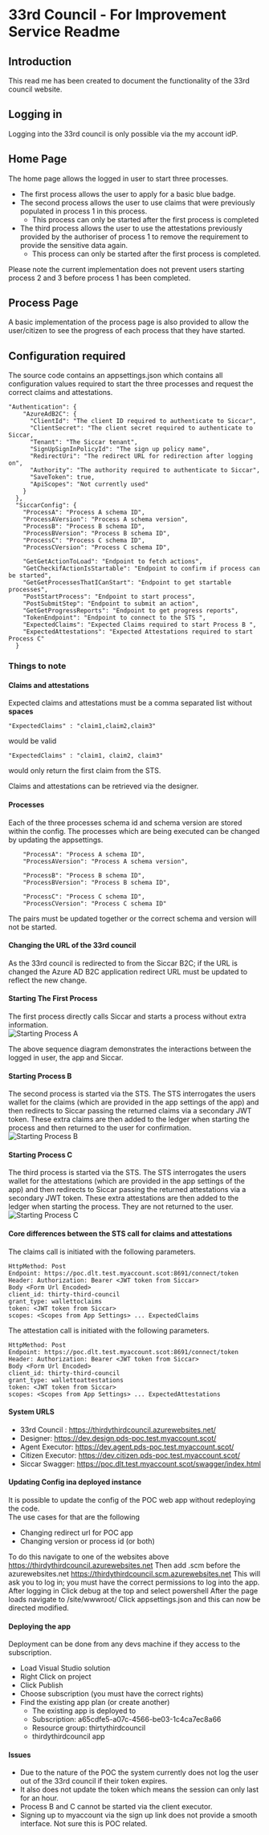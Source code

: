 # 33rd Council - For Improvement Service Readme
## Introduction 
This read me has been created to document the functionality of the 33rd council website.  

## Logging in
Logging into the 33rd council is only possible via the my account idP.  

## Home Page
The home page allows the logged in user to start three processes.
*  The first process allows the user to apply for a basic blue badge.
* The second process allows the user to use claims that were previously populated in process 1 in this process.  
	* This process can only be started after the first process is completed
* The third process allows the user to use the attestations previously provided by the authoriser of process 1 to remove the requirement to provide the sensitive data again. 
	* This process can only be started after the first process is completed. 

Please note the current implementation does not prevent users starting process 2 and 3 before process 1 has been completed. 

## Process Page
A basic implementation of the process page is also provided to allow the user/citizen to see the progress of each process that they have started. 

## Configuration required
The source code contains an appsettings.json which contains all configuration values required to start the three processes and request the correct claims and attestations.
````
"Authentication": {
    "AzureAdB2C": {
      "ClientId": "The client ID required to authenticate to Siccar",
      "ClientSecret": "The client secret required to authenticate to Siccar,
      "Tenant": "The Siccar tenant",
      "SignUpSignInPolicyId": "The sign up policy name",
      "RedirectUri": "The redirect URL for redirection after logging on",
      "Authority": "The authority required to authenticate to Siccar",
      "SaveToken": true,
      "ApiScopes": "Not currently used"
    }
  },
  "SiccarConfig": {
    "ProcessA": "Process A schema ID",
    "ProcessAVersion": "Process A schema version",
    "ProcessB": "Process B schema ID",
    "ProcessBVersion": "Process B schema ID",
    "ProcessC": "Process C schema ID",
    "ProcessCVersion": "Process C schema ID",

    "GetGetActionToLoad": "Endpoint to fetch actions",
    "GetCheckifActionIsStartable": "Endpoint to confirm if process can be started",
    "GetGetProcessesThatICanStart": "Endpoint to get startable processes",
    "PostStartProcess": "Endpoint to start process",
    "PostSubmitStep": "Endpoint to submit an action",
    "GetGetProgressReports": "Endpoint to get progress reports",
    "TokenEndpoint": "Endpoint to connect to the STS ",
    "ExpectedClaims": "Expected Claims required to start Process B ",
    "ExpectedAttestations": "Expected Attestations required to start Process C"
  }
````

### Things to note
#### Claims and attestations 
Expected claims and attestations must be a comma separated list without **spaces**
````
"ExpectedClaims" : "claim1,claim2,claim3" 
````
would be valid 
````
"ExpectedClaims" : "claim1, claim2, claim3" 
````
would only return the first claim from the STS.

Claims and attestations can be retrieved via the designer.  

#### Processes
Each of the three processes schema id and schema version are stored within the config. 
The processes which are being executed can be changed by updating the appsettings.
````
	"ProcessA": "Process A schema ID",
    "ProcessAVersion": "Process A schema version",
````
````
    "ProcessB": "Process B schema ID",
    "ProcessBVersion": "Process B schema ID",
````
````
    "ProcessC": "Process C schema ID",
    "ProcessCVersion": "Process C schema ID"
````

The pairs must be updated together or the correct schema and version will not be started. 

#### Changing the URL of the 33rd council
As the 33rd council is redirected to from the Siccar B2C; if the URL is changed the Azure AD B2C application redirect URL must be updated to reflect the new change. 

#### Starting The First Process
The first process directly calls Siccar and starts a process without extra information.  
![Starting Process A](https://raw.githubusercontent.com/walletservices/thirty-third-council/master/StartProcessA.PNG)

The above sequence diagram demonstrates the interactions between the logged in user, the app and Siccar.

#### Starting Process B 
The second process is started via the STS.  The STS interrogates the users wallet for the claims (which are provided in the app settings of the app) and then redirects to Siccar passing the returned claims  via a secondary JWT token.  These extra claims are then added to the ledger when starting the process and then returned to the user for confirmation. 
![Starting Process B](https://raw.githubusercontent.com/walletservices/thirty-third-council/master/StartProcessB.PNG)

#### Starting Process C
The third process is started via the STS.  The STS interrogates the users wallet for the attestations (which are provided in the app settings of the app) and then redirects to Siccar passing the returned attestations via a secondary JWT token.  These extra attestations are then added to the ledger when starting the process.  They are not returned to the user. 
![Starting Process C](https://raw.githubusercontent.com/walletservices/thirty-third-council/master/StartProcessC.PNG)

#### Core differences between the STS call for claims and attestations
The claims call is initiated with the following parameters.
````
HttpMethod: Post
Endpoint: https://poc.dlt.test.myaccount.scot:8691/connect/token
Header: Authorization: Bearer <JWT token from Siccar>
Body <Form Url Encoded>
client_id: thirty-third-council
grant_type: wallettoclaims
token: <JWT token from Siccar>
scopes: <Scopes from App Settings> ... ExpectedClaims
````
The attestation call is initiated with the following parameters. 
````
HttpMethod: Post
Endpoint: https://poc.dlt.test.myaccount.scot:8691/connect/token
Header: Authorization: Bearer <JWT token from Siccar>
Body <Form Url Encoded>
client_id: thirty-third-council
grant_type: wallettoattestations
token: <JWT token from Siccar>
scopes: <Scopes from App Settings> ... ExpectedAttestations
````

#### System URLS 
* 33rd Council : https://thirdythirdcouncil.azurewebsites.net/ 
* Designer: https://dev.design.pds-poc.test.myaccount.scot/
* Agent Executor: https://dev.agent.pds-poc.test.myaccount.scot/
* Citizen Executor: https://dev.citizen.pds-poc.test.myaccount.scot/
* Siccar Swagger: https://poc.dlt.test.myaccount.scot/swagger/index.html

#### Updating Config ina deployed instance 
It is possible to update the config of the POC web app without redeploying the code.  
The use cases for that are the following
* Changing redirect url for POC app 
* Changing version or process id (or both)

To do this 
navigate to one of the websites above
https://thirdythirdcouncil.azurewebsites.net
Then add .scm before the azurewebsites.net 
https://thirdythirdcouncil.scm.azurewebsites.net
This will ask you to log in; you must have the correct permissions to log into the app.
After logging in 
Click debug at the top and select powershell
After the page loads navigate to /site/wwwroot/
Click appsettings.json and this can now be directed modified. 

#### Deploying the app 
Deployment can be done from any devs machine if they access to the subscription.
* Load Visual Studio solution
* Right Click on project 
* Click Publish
* Choose subscription (you must have the correct rights)
* Find the existing app plan (or create another) 
  * The existing app is deployed to 
  * Subscription: a65cdfe5-a07c-4566-be03-1c4ca7ec8a66
  * Resource group: thirtythirdcouncil
  * thirdythirdcouncil app 

#### Issues
* Due to the nature of the POC the system currently does not log the user out of the 33rd council if their token expires. 
* It also does not update the token which means the session can only last for an hour. 
* Process B and C cannot be started via the client executor. 
* Signing up to myaccount via the sign up link does not provide a smooth interface.  Not sure this is POC related.
